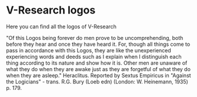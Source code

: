 # V-Research logos
Here you can find all the logos of V-Research

"Of this Logos being forever do men prove to be uncomprehending, both before they hear and once they have heard it. For, though all things come to pass in accordance with this Logos, they are like the unexperienced experiencing words and deeds such as I explain when I distinguish each thing according to its nature and show how it is. Other men are unaware of what they do when they are awake just as they are forgetful of what they do when they are asleep." Heraclitus. Reported by Sextus Empiricus in "Against the Logicians" - trans. R.G. Bury (Loeb edn) (London: W. Heinemann, 1935) p. 179.
